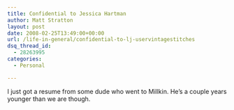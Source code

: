 ```yaml
---
title: Confidential to Jessica Hartman
author: Matt Stratton
layout: post
date: 2008-02-25T13:49:00+00:00
url: /life-in-general/confidential-to-lj-uservintagestitches
dsq_thread_id:
  - 28263995
categories:
  - Personal

---
```

I just got a resume from some dude who went to Millkin. He&#8217;s a couple years younger than we are though.